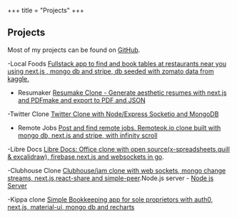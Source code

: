 +++
title = "Projects"
+++

## Projects

Most of my projects can be found on
[GitHub](https://github.com/atlasmoth).

-Local Foods [Fullstack app to find and book tables at restaurants near you using next.js , mongo db and stripe, db seeded with zomato data from kaggle.](https://github.com/atlasmoth/local-Foods)

- Resumaker [Resumake Clone - Generate aesthetic resumes with next.js and PDFmake and export to PDF and JSON](https://github.com/atlasmoth/Resumake-Clone)

-Twitter Clone [Twitter Clone with Node/Express Socketio and MongoDB ](https://github.com/atlasmoth/Twitter-clone)

- Remote Jobs [Post and find remote jobs. Remoteok.io clone built with mongo db, next.js and stripe, with infinity scroll](https://github.com/atlasmoth/Remotejobs)

-Libre Docs [Libre Docs: Office clone with open source(x-spreadsheets,quill & excalidraw), firebase,next.js and websockets in go](https://github.com/atlasmoth/Libre-docs).

-Clubhouse Clone [Clubhouse/jam clone with web sockets, mongo change streams, next.js,react-share and simple-peer](https://github.com/atlasmoth/Clubhouse-clone).Node.js server - [Node js Server](https://github.com/atlasmoth/clubhouse-clone-backend)

-Kippa clone [Simple Bookkeeping app for sole proprietors with auth0, next.js, material-ui, mongo db and recharts](https://github.com/atlasmoth/Kippa-clone)
